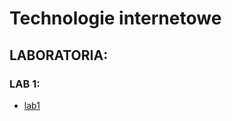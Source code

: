 # Technologie internetowe

## LABORATORIA:

### LAB 1:

- [lab1](https://github.com/Prawy126/Technologie_Intenetowe/tree/main/lab1)
